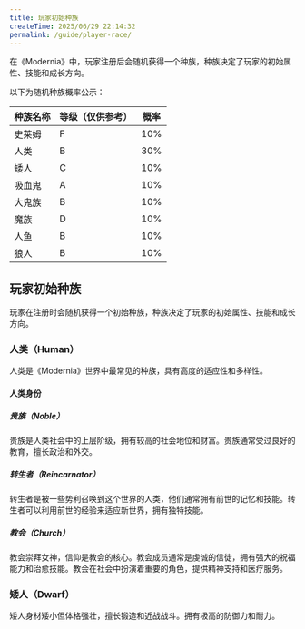 ```yaml
---
title: 玩家初始种族
createTime: 2025/06/29 22:14:32
permalink: /guide/player-race/
---
```


在《Modernia》中，玩家注册后会随机获得一个种族，种族决定了玩家的初始属性、技能和成长方向。

以下为随机种族概率公示：

| 种族名称 | 等级（仅供参考） | 概率 |
| -------- | ---------------- | ---- |
| 史莱姆   | F                | 10%  |
| 人类     | B                | 30%  |
| 矮人     | C                | 10%  |
| 吸血鬼   | A                | 10%  |
| 大鬼族   | B                | 10%  |
| 魔族     | D                | 10%  |
| 人鱼     | B                | 10%  |
| 狼人     | B                | 10%  |

## 玩家初始种族

玩家在注册时会随机获得一个初始种族，种族决定了玩家的初始属性、技能和成长方向。

### 人类（Human）

人类是《Modernia》世界中最常见的种族，具有高度的适应性和多样性。

#### 人类身份

##### 贵族（Noble）

贵族是人类社会中的上层阶级，拥有较高的社会地位和财富。贵族通常受过良好的教育，擅长政治和外交。

##### 转生者（Reincarnator）

转生者是被一些势利召唤到这个世界的人类，他们通常拥有前世的记忆和技能。转生者可以利用前世的经验来适应新世界，拥有独特技能。

##### 教会（Church）

教会崇拜女神，信仰是教会的核心。教会成员通常是虔诚的信徒，拥有强大的祝福能力和治愈技能。教会在社会中扮演着重要的角色，提供精神支持和医疗服务。


### 矮人（Dwarf）

矮人身材矮小但体格强壮，擅长锻造和近战战斗。拥有极高的防御力和耐力。


